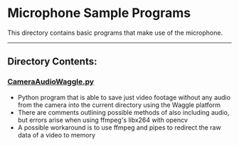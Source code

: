 # Microphone Sample Programs

This directory contains basic programs that make use of the microphone.

---

## Directory Contents:


### [CameraAudioWaggle.py](https://github.com/ddiLab/SageEdu/blob/dev/microphone/sample_programs/CameraAudioWaggle.py)
* Python program that is able to save just video footage without any audio from the camera into the current directory using the Waggle platform
* There are comments outlining possible methods of also including audio, but errors arise when using ffmpeg's libx264 with opencv
* A possible workaround is to use ffmpeg and pipes to redirect the raw data of a video to memory
